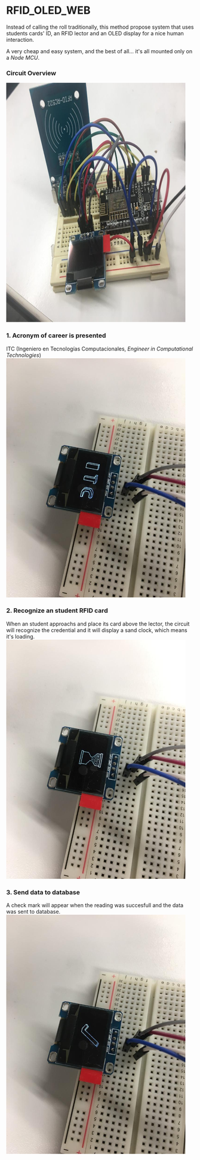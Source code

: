 # RFID_OLED_WEB
Instead of calling the roll traditionally, this method propose system that uses students cards' ID, an RFID lector and an OLED display for a nice human interaction.

A very cheap and easy system, and the best of all... it's all mounted only on a *Node MCU*.


### Circuit Overview
<img src="https://github.com/yesusbc/RFID_OLED_WEB/blob/master/Sample%20Images/full%20view%202.jpeg" alt="Overview" width="480" height="640">


### 1. Acronym of career is presented
ITC (Ingeniero en Tecnologías Computacionales, _Engineer in Computational Technologies_)
<img src="https://github.com/yesusbc/RFID_OLED_WEB/blob/master/Sample%20Images/OLED_Idle.jpeg" alt="Overview" width="480" height="640">

### 2. Recognize an student RFID card
When an student approachs and place its card above the lector, the circuit will recognize the credential and it will display a sand clock, which means it's loading.
<img src="https://github.com/yesusbc/RFID_OLED_WEB/blob/master/Sample%20Images/OLED_waiting.jpeg" width="480" height="640">

### 3. Send data to database
A check mark will appear when the reading was succesfull and the data was sent to database.
<img src="https://github.com/yesusbc/RFID_OLED_WEB/blob/master/Sample%20Images/OLED_done.jpeg" alt="Overview" width="480" height="640">

